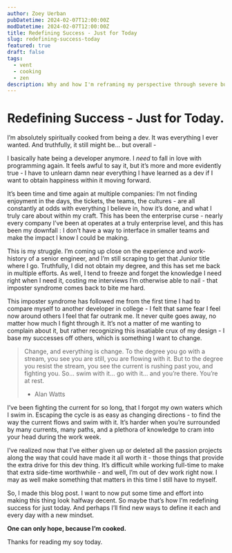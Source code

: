 ```yaml
---
author: Zoey Uerban
pubDatetime: 2024-02-07T12:00:00Z
modDatetime: 2024-02-07T12:00:00Z
title: Redefining Success - Just for Today
slug: redefining-success-today
featured: true
draft: false
tags:
  - vent
  - cooking
  - zen
description: Why and how I'm reframing my perspective through severe burnout.
---
```


# Redefining Success - Just for Today.

I’m absolutely spiritually cooked from being a dev. It was everything I ever wanted. And truthfully, it still might be… but overall -

I basically hate being a developer anymore. I _need_ to fall in love with programming again. It feels awful to say it, but it’s more and more evidently true - I have to unlearn damn near everything I have learned as a dev if I want to obtain happiness within it moving forward.

It’s been time and time again at multiple companies: I’m not finding enjoyment in the days, the tickets, the teams, the cultures - are all constantly at odds with everything I believe in, how it’s done, and what I truly care about within my craft. This has been the enterprise curse - nearly every company I’ve been at operates at a truly enterprise level, and this has been my downfall : I don’t have a way to interface in smaller teams and make the impact I know I could be making.

This is my struggle. I’m coming up close on the experience and work-history of a senior engineer, and I’m still scraping to get that Junior title where I go. Truthfully, I did not obtain my degree, and this has set me back in multiple efforts. As well, I tend to freeze and forget the knowledge I need right when I need it, costing me interviews I’m otherwise able to nail - that imposter syndrome comes back to bite me hard.

This imposter syndrome has followed me from the first time I had to compare myself to another developer in college - I felt that same fear I feel now around others I feel that far outrank me. It never quite goes away, no matter how much I fight through it. It’s not a matter of me wanting to complain about it, but rather recognizing this insatiable crux of my design - I base my successes off others, which is something I want to change.

> Change, and everything is change. To the degree you go with a stream, you see you are still, you are flowing with it. But to the degree you resist the stream, you see the current is rushing past you, and fighting you. So… swim with it… go with it… and you’re there. You’re at rest.
>
> - Alan Watts

I’ve been fighting the current for so long, that I forgot my own waters which I swim in. Escaping the cycle is as easy as changing directions - to find the way the current flows and swim with it. It’s harder when you’re surrounded by many currents, many paths, and a plethora of knowledge to cram into your head during the work week.

I’ve realized now that I’ve either given up or deleted all the passion projects along the way that could have made it all worth it - those things that provide the extra drive for this dev thing. It’s difficult while working full-time to make that extra side-time worthwhile - and well, I’m out of dev work right now. I may as well make something that matters in this time I still have to myself.

So, I made this blog post. I want to now put some time and effort into making this thing look halfway decent. So maybe that’s how I’m redefining success for just today. And perhaps I’ll find new ways to define it each and every day with a new mindset.

**One can only hope, because I’m cooked.**

Thanks for reading my soy today.

